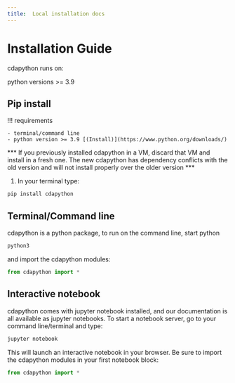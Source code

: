 ```yaml
---
title:  Local installation docs
---
```


# Installation Guide

cdapython runs on:

python versions >= 3.9

## Pip install

!!! requirements

    - terminal/command line
    - python version >= 3.9 [(Install)](https://www.python.org/downloads/)

*** If you previously installed cdapython in a VM, discard that VM and install in a fresh one. The new cdapython has dependency conflicts with the old version and will not install properly over the older version ***

1. In your terminal type:

  ```bash
  pip install cdapython
  ```
## Terminal/Command line

cdapython is a python package, to run on the command line, start python

```bash
python3
```
and import the cdapython modules:

```python
from cdapython import *
```
## Interactive notebook

cdapython comes with jupyter notebook installed, and our documentation is all available as jupyter notebooks. To start a notebook server, go to your command line/terminal and type:

```bash
jupyter notebook
```
This will launch an interactive notebook in your browser. Be sure to import the cdapython modules in your first notebook block:

```python
from cdapython import *
```




